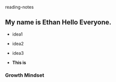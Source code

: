 reading-notes

## My name is Ethan Hello Everyone.
- idea1
- idea2
- idea3 

- **This is**

### Growth Mindset
